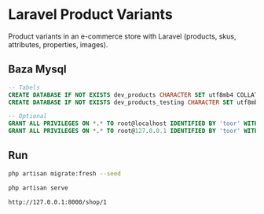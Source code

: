 # Laravel Product Variants

Product variants in an e-commerce store with Laravel (products, skus, attributes, properties, images).

## Baza Mysql

```sql
-- Tabels
CREATE DATABASE IF NOT EXISTS dev_products CHARACTER SET utf8mb4 COLLATE utf8mb4_general_ci;
CREATE DATABASE IF NOT EXISTS dev_products_testing CHARACTER SET utf8mb4 COLLATE utf8mb4_general_ci;

-- Optional
GRANT ALL PRIVILEGES ON *.* TO root@localhost IDENTIFIED BY 'toor' WITH GRANT OPTION;
GRANT ALL PRIVILEGES ON *.* TO root@127.0.0.1 IDENTIFIED BY 'toor' WITH GRANT OPTION;
```

## Run

```sh
php artisan migrate:fresh --seed

php artisan serve

http://127.0.0.1:8000/shop/1
```

